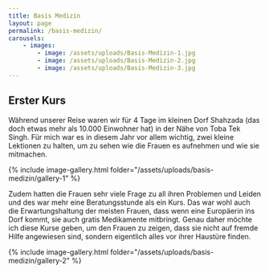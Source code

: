 ```yaml
---
title: Basis Medizin
layout: page
permalink: /basis-medizin/
carousels: 
    - images:
        - image: /assets/uploads/Basis-Medizin-1.jpg
        - image: /assets/uploads/Basis-Medizin-2.jpg
        - image: /assets/uploads/Basis-Medizin-3.jpg
---
```


## Erster Kurs

Während unserer Reise waren wir für 4 Tage im kleinen Dorf Shahzada (das doch etwas mehr als 10.000 Einwohner hat) in der Nähe von Toba Tek Singh. Für mich war es in diesem Jahr vor allem wichtig, zwei kleine Lektionen zu halten, um zu sehen wie die Frauen es aufnehmen und wie sie mitmachen.

{% include image-gallery.html folder="/assets/uploads/basis-medizin/gallery-1" %}

Zudem hatten die Frauen sehr viele Frage zu all ihren Problemen und Leiden und des war mehr eine Beratungsstunde als ein Kurs. Das war wohl auch die Erwartungshaltung der meisten Frauen, dass wenn eine Europäerin ins Dorf kommt, sie auch gratis Medikamente mitbringt. Genau daher möchte ich diese Kurse geben, um den Frauen zu zeigen, dass sie nicht auf fremde Hilfe angewiesen sind, sondern eigentlich alles vor ihrer Haustüre finden.

{% include image-gallery.html folder="/assets/uploads/basis-medizin/gallery-2" %}

<script type="text/javascript" src="/assets/js/lightbox.js"></script>
<link rel="stylesheet" href="/assets/css/lightbox.css">